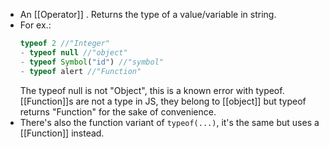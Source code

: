 - An [[Operator]] . Returns the type of a value/variable in string.
- For ex.:
  ```js
  typeof 2 //"Integer"
  - typeof null //"object"
  - typeof Symbol("id") //"symbol"
  - typeof alert //"Function"
  ```
  The typeof null is not "Object", this is a known error with typeof.
  [[Function]]s are not a type in JS, they belong to [[object]] but typeof returns "Function" for the sake of convenience.
- There's also the function variant of ``typeof(...)``, it's the same but uses a [[Function]] instead.